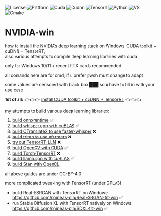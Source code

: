 ![License](https://img.shields.io/github/license/phineas-pta/NVIDIA-win?logo=creativecommons)
![Platform](https://img.shields.io/badge/Platform-win_64-0078D4?logo=windows)
![Cuda](https://img.shields.io/badge/CUDA-v12.8-76B900?logo=nvidia)
![Cudnn](https://img.shields.io/badge/cuDNN-v9.7-76B900?logo=nvidia)
![Tensorrt](https://img.shields.io/badge/TensorRT-v10.8-76B900?logo=nvidia)
![Python](https://img.shields.io/badge/python-v3.1x-3776AB?logo=python)
![VS](https://img.shields.io/badge/Visual_Studio-v17_2022-5C2D91?logo=visualstudio)
![Cmake](https://img.shields.io/badge/CMake-v3.2x-064F8C?logo=cmake)

# NVIDIA-win

how to install the NVIDIA’s deep learning stack on Windows: CUDA toolkit + cuDNN + TensorRT,<br />also various attempts to compile deep learning libraries with cuda

only for Windows 10/11 + recent RTX cards recommended

all comands here are for cmd, if u prefer pwsh must change to adapt

some values are censored with black box ███ so u have to fill in with your use case

**1st of all:** 👉👉👉 [install CUDA toolkit + cuDNN + TensorRT](NVIDIA-win.md) 👈👈👈

my attempts to build various deep learning libraries:
1. [build onnxruntime](test01-onnxruntime.md) ✅
2. [build whisper.cpp with cuBLAS](test02-whisper.cpp-cublas.md) ✅
3. [build CTranslate2 to use faster-whisper](test03-ctranslate2.md) ❌
4. [build triton to use xformers](test04-triton.md) ❌
5. [try out TensorRT-LLM](test05-trt-llm.md) ❌
6. [build OpenCV with CUDA](test06-opencv.md) ✅
7. [build Torch-TensorRT](test07-torch-tensorrt.md) ❌
8. [build llama.cpp with cuBLAS](test08-llama.cpp-cublas.md) ✅
9. [build Stan with OpenCL](test09-stan-opencl.md)

all above guides are under CC-BY-4.0

more complicated tweaking with TensorRT (under GPLv3)
- build Real-ESRGAN with TensorRT on Windows: https://github.com/phineas-pta/RealESRGAN-trt-win ✅
- run Stable Diffusion XL with TensorRT natively on Windows: https://github.com/phineas-pta/SDXL-trt-win ✅
